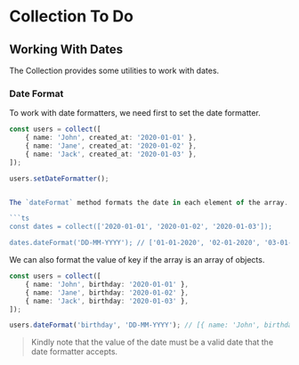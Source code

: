 # Collection To Do

## Working With Dates

The Collection provides some utilities to work with dates.

### Date Format

To work with date formatters, we need first to set the date formatter.

```ts
const users = collect([
    { name: 'John', created_at: '2020-01-01' },
    { name: 'Jane', created_at: '2020-01-02' },
    { name: 'Jack', created_at: '2020-01-03' },
]);

users.setDateFormatter();


The `dateFormat` method formats the date in each element of the array.

```ts
const dates = collect(['2020-01-01', '2020-01-02', '2020-01-03']);

dates.dateFormat('DD-MM-YYYY'); // ['01-01-2020', '02-01-2020', '03-01-2020']
```

We can also format the value of key if the array is an array of objects.

```ts
const users = collect([
    { name: 'John', birthday: '2020-01-01' },
    { name: 'Jane', birthday: '2020-01-02' },
    { name: 'Jack', birthday: '2020-01-03' },
]);

users.dateFormat('birthday', 'DD-MM-YYYY'); // [{ name: 'John', birthday: '01-01-2020' }, { name: 'Jane', birthday: '02-01-2020' }, { name: 'Jack', birthday: '03-01-2020' }]
```

> Kindly note that the value of the date must be a valid date that the date formatter accepts.
